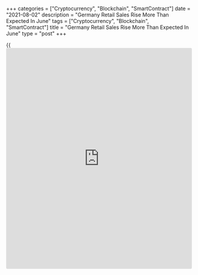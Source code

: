 +++
categories = ["Cryptocurrency", "Blockchain", "SmartContract"]
date = "2021-08-02"
description = "Germany Retail Sales Rise More Than Expected In June"
tags = ["Cryptocurrency", "Blockchain", "SmartContract"]
title = "Germany Retail Sales Rise More Than Expected In June"
type = "post"
+++

{{<iframe id="large-banner" src="https://www.bounty.group/#slide=25.0" width="100%" height="600" scrolling="no" style="border: 0px solid rgb(216, 221, 230); border-radius: 3px;">}}

Germany's retail sales growth exceeded expectations in June as the
relaxation of restrictions related to the pandemic supported consumer
demand, data from Destatis revealed on Monday.

Retail sales grew 4.2 percent month-on-month in June, much faster than
the economists' forecast of 2 percent. Nonetheless, the latest increase
was slower than the 4.6 percent growth logged in May.

On a yearly basis, retail turnover advanced 6.2 percent, in contrast to
the 1.8 percent drop in May and economists' forecast of -2.2 percent.

Food, beverages and tobacco sales gained 1.4 percent and non-food
turnover climbed 9 percent.

Compared to February 2020, the month before the crisis, sales in June
were in real [terms](https://www.fintechee.com/terms/) 9.1 percent higher.

In nominal [terms](https://www.fintechee.com/terms/), retail sales gained 4.6 percent on month taking the
annual growth to 8.2 percent in June.

For comments and feedback [contact](https://www.playgroundfx.com/contact/): editorial@rtt[news](https://www.letsplayfx.com/blog/forex-news-website/).com

[Economic News][1]

 **What parts of the world are seeing the best (and worst) economic
performances lately? Click[here][2] to check out our [Econ Scorecard][2]
and find out! See up-to-the-moment [ranking](https://www.playgroundfx.com/blog/crypto-exchange-ranking/)s for the best and worst
performers in [GDP][3], [unemployment rate][4], [inflation][2] and much
more.**

   1. www.rtt[news](https://www.letsplayfx.com/blog/forex-news-website/).com/Content/EconomicNews.aspx
   2. www.rtt[news](https://www.letsplayfx.com/blog/forex-news-website/).com/economic-scorecard/world-rank/CPI/highest-performance.aspx
   3. www.rtt[news](https://www.letsplayfx.com/blog/forex-news-website/).com/economic-scorecard/world-rank/GDP/highest-performance.aspx
   4. www.rtt[news](https://www.letsplayfx.com/blog/forex-news-website/).com/economic-scorecard/world-rank/unemployment-rate/lowest-performance.aspx